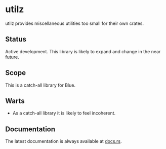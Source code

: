 utilz
=====

utilz provides miscellaneous utilities too small for their own crates.

Status
------

Active development.  This library is likely to expand and change in the near future.

Scope
-----

This is a catch-all library for Blue.

Warts
-----

- As a catch-all library it is likely to feel incoherent.

Documentation
-------------

The latest documentation is always available at [docs.rs](https://docs.rs/utilz/latest/utilz/).
